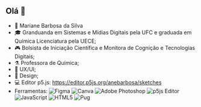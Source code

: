 ## Olá 👋

- 🐶 Mariane Barbosa da Silva
- 🎓 Granduanda em Sistemas e Mídias Digitais pela UFC e graduada em Química Licenciatura pela UECE;
- 🎮 Bolsista de Iniciação Científica e Monitora de Cognição e Tecnologias Digitais;
- ⚗️ Professora de Química;
- 📲 UX/UI;
- 🎨 Design;
- 💻 Editor p5.js: https://editor.p5js.org/anebarbosa/sketches
- Ferramentas:
![Figma](https://img.shields.io/badge/figma-%23F24E1E.svg?style=for-the-badge&logo=figma&logoColor=white)
![Canva](https://img.shields.io/badge/Canva-%2300C4CC.svg?style=for-the-badge&logo=Canva&logoColor=white)
![Adobe Photoshop](https://img.shields.io/badge/adobe%20photoshop-%2331A8FF.svg?style=for-the-badge&logo=adobe%20photoshop&logoColor=white)
![p5js Editor](https://img.shields.io/badge/p5.js-ED225D?style=for-the-badge&logo=p5.js&logoColor=FFFFFF)
![JavaScript](https://img.shields.io/badge/javascript-%23323330.svg?style=for-the-badge&logo=javascript&logoColor=%23F7DF1E)
![HTML5](https://img.shields.io/badge/html5-%23E34F26.svg?style=for-the-badge&logo=html5&logoColor=white)
![Pug](https://img.shields.io/badge/Pug-FFF?style=for-the-badge&logo=pug&logoColor=A86454)
